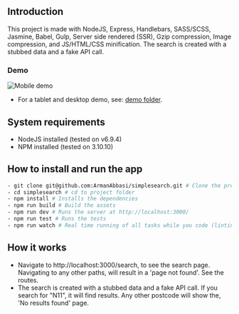 ## Introduction
This project is made with NodeJS, Express, Handlebars, SASS/SCSS, Jasmine, Babel, Gulp, Server side rendered (SSR), Gzip compression, Image compression, and JS/HTML/CSS minification. The search is created with a stubbed data and a fake API call. 

### Demo
![Mobile demo](demo/demo_mobile.gif)
- For a tablet and desktop demo, see: [demo folder](demo/).

## System requirements
- NodeJS installed (tested on v6.9.4)
- NPM installed (tested on 3.10.10)

## How to install and run the app
```bash
- git clone git@github.com:ArmanAbbasi/simplesearch.git # Clone the project
- cd simplesearch # cd to project folder
- npm install # Installs the dependencies
- npm run build # Build the assets
- npm run dev # Runs the server at http://localhost:3000/
- npm run test # Runs the tests
- npm run watch # Real time running of all tasks while you code (linting, sass/scss, es6/babel, images, test/tdd)
```

## How it works
- Navigate to http://localhost:3000/search, to see the search page. Navigating to any other paths, will result in a 'page not found'. See the routes.
- The search is created with a stubbed data and a fake API call. If you search for "N11", it will find results. Any other postcode will show the, 'No results found' page.
